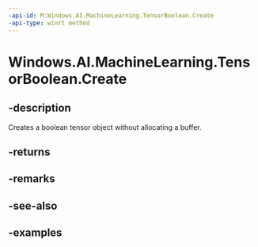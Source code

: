 ```yaml
---
-api-id: M:Windows.AI.MachineLearning.TensorBoolean.Create
-api-type: winrt method
---
```


<!-- Method syntax.
public TensorBoolean TensorBoolean.Create()
-->

# Windows.AI.MachineLearning.TensorBoolean.Create

## -description
Creates a boolean tensor object without allocating a buffer.
## -returns

## -remarks

## -see-also

## -examples
